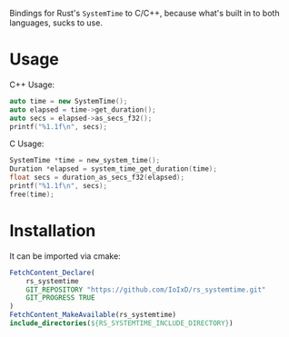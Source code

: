 Bindings for Rust's `SystemTime` to C/C++, because what's built in to both languages, sucks to use.

# Usage

C++ Usage:
```cxx
auto time = new SystemTime();
auto elapsed = time->get_duration();
auto secs = elapsed->as_secs_f32();
printf("%1.1f\n", secs);
```

C Usage:
```c
SystemTime *time = new_system_time();
Duration *elapsed = system_time_get_duration(time);
float secs = duration_as_secs_f32(elapsed);
printf("%1.1f\n", secs);
free(time);
```

# Installation

It can be imported via cmake:

```cmake
FetchContent_Declare(
    rs_systemtime
    GIT_REPOSITORY "https://github.com/IoIxD/rs_systemtime.git"
    GIT_PROGRESS TRUE
)
FetchContent_MakeAvailable(rs_systemtime)
include_directories(${RS_SYSTEMTIME_INCLUDE_DIRECTORY})
```